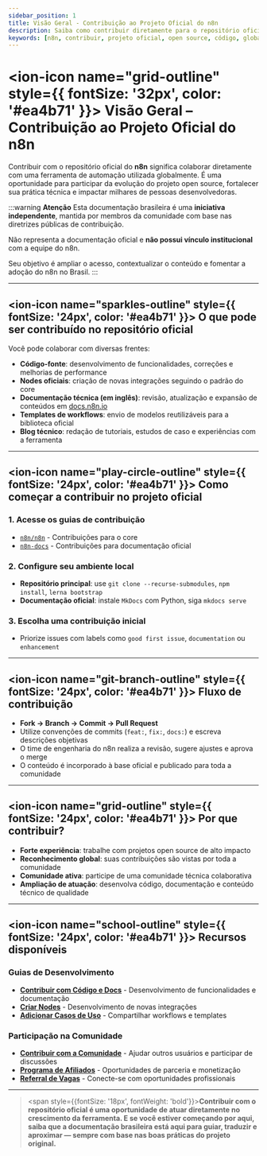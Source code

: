 ```yaml
---
sidebar_position: 1
title: Visão Geral - Contribuição ao Projeto Oficial do n8n
description: Saiba como contribuir diretamente para o repositório oficial do n8n mantido pela n8n GmbH
keywords: [n8n, contribuir, projeto oficial, open source, código, global, n8n GmbH]
---
```



# <ion-icon name="grid-outline" style={{ fontSize: '32px', color: '#ea4b71' }}></ion-icon> Visão Geral – Contribuição ao Projeto Oficial do n8n

Contribuir com o repositório oficial do **n8n** significa colaborar diretamente com uma ferramenta de automação utilizada globalmente. É uma oportunidade para participar da evolução do projeto open source, fortalecer sua prática técnica e impactar milhares de pessoas desenvolvedoras.

:::warning **Atenção**
Esta documentação brasileira é uma **iniciativa independente**, mantida por membros da comunidade com base nas diretrizes públicas de contribuição.

Não representa a documentação oficial e **não possui vínculo institucional** com a equipe do n8n.

Seu objetivo é ampliar o acesso, contextualizar o conteúdo e fomentar a adoção do n8n no Brasil.
:::

---

## <ion-icon name="sparkles-outline" style={{ fontSize: '24px', color: '#ea4b71' }}></ion-icon> O que pode ser contribuído no repositório oficial

Você pode colaborar com diversas frentes:

- **Código-fonte**: desenvolvimento de funcionalidades, correções e melhorias de performance
- **Nodes oficiais**: criação de novas integrações seguindo o padrão do core
- **Documentação técnica (em inglês)**: revisão, atualização e expansão de conteúdos em [docs.n8n.io](https://docs.n8n.io)
- **Templates de workflows**: envio de modelos reutilizáveis para a biblioteca oficial
- **Blog técnico**: redação de tutoriais, estudos de caso e experiências com a ferramenta

---

## <ion-icon name="play-circle-outline" style={{ fontSize: '24px', color: '#ea4b71' }}></ion-icon> Como começar a contribuir no projeto oficial

###  1. Acesse os guias de contribuição

- [`n8n/n8n`](https://github.com/n8n-io/n8n/blob/master/CONTRIBUTING.md) - Contribuições para o core
- [`n8n-docs`](https://github.com/n8n-io/n8n-docs) - Contribuições para documentação oficial

###  2. Configure seu ambiente local

- **Repositório principal**: use `git clone --recurse-submodules`, `npm install`, `lerna bootstrap`
- **Documentação oficial**: instale `MkDocs` com Python, siga `mkdocs serve`

###  3. Escolha uma contribuição inicial

- Priorize issues com labels como `good first issue`, `documentation` ou `enhancement`

---

## <ion-icon name="git-branch-outline" style={{ fontSize: '24px', color: '#ea4b71' }}></ion-icon> Fluxo de contribuição

- **Fork → Branch → Commit → Pull Request**
- Utilize convenções de commits (`feat:`, `fix:`, `docs:`) e escreva descrições objetivas
- O time de engenharia do n8n realiza a revisão, sugere ajustes e aprova o merge
- O conteúdo é incorporado à base oficial e publicado para toda a comunidade

---

## <ion-icon name="grid-outline" style={{ fontSize: '24px', color: '#ea4b71' }}></ion-icon> Por que contribuir?

- **Forte experiência**: trabalhe com projetos open source de alto impacto
- **Reconhecimento global**: suas contribuições são vistas por toda a comunidade
- **Comunidade ativa**: participe de uma comunidade técnica colaborativa
- **Ampliação de atuação**: desenvolva código, documentação e conteúdo técnico de qualidade

---

## <ion-icon name="school-outline" style={{ fontSize: '24px', color: '#ea4b71' }}></ion-icon> Recursos disponíveis

###  Guias de Desenvolvimento

- **[Contribuir com Código e Docs](./contribuir-codigo-e-docs)** - Desenvolvimento de funcionalidades e documentação
- **[Criar Nodes](./contribuir-modelos)** - Desenvolvimento de novas integrações
- **[Adicionar Casos de Uso](./adicionar-casos-uso)** - Compartilhar workflows e templates

###  Participação na Comunidade

- **[Contribuir com a Comunidade](./contribuir-community)** - Ajudar outros usuários e participar de discussões
- **[Programa de Afiliados](./afiliados-e-creators)** - Oportunidades de parceria e monetização
- **[Referral de Vagas](./referral-vagas)** - Conecte-se com oportunidades profissionais

---

> <span style={{fontSize: '18px', fontWeight: 'bold'}}>**Contribuir com o repositório oficial é uma oportunidade de atuar diretamente no crescimento da ferramenta. E se você estiver começando por aqui, saiba que a documentação brasileira está aqui para guiar, traduzir e aproximar — sempre com base nas boas práticas do projeto original.**</span> 
